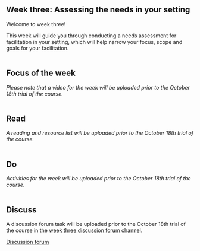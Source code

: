 ## Week three: Assessing the needs in your setting

Welcome to week three!

This week will guide you through conducting a needs assessment for facilitation in your setting, which will help narrow your focus, scope and goals for your facilitation.
<br/><br/>
## Focus of the week
_Please note that a video for the week will be uploaded prior to the October 18th trial of the course._
<br/><br/>
## Read

_A reading and resource list will be uploaded prior to the October 18th trial of the course._
<br/><br/>
## Do

_Activities for the week will be uploaded prior to the October 18th trial of the course._
<br/><br/>
## Discuss

A discussion forum task will be uploaded prior to the October 18th trial of the course in the [week three discussion forum channel](https://www.edudialogue.org/forum/mooc-for-facilitators/week-three-assessing-the-needs-in-your-setting/).

<a class="btn btn-primary" href="https://www.edudialogue.org/forum/mooc-for-facilitators/"><i class="fa fa-home"></i> Discussion forum</a>
